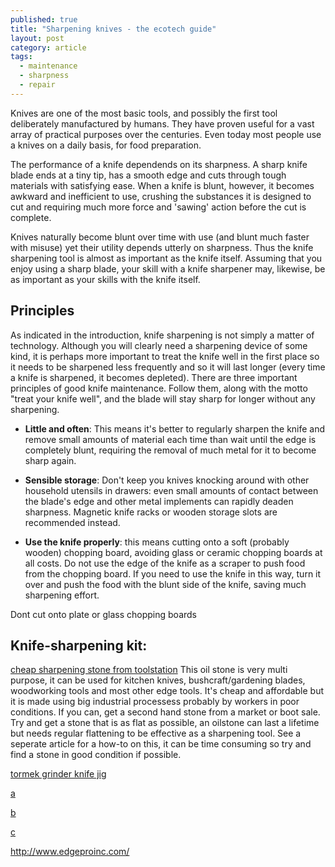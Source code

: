 ```yaml
---
published: true
title: "Sharpening knives - the ecotech guide"
layout: post
category: article
tags: 
  - maintenance
  - sharpness
  - repair
---
```


Knives are one of the most basic tools, and possibly the first tool deliberately manufactured by humans. They have proven useful for a vast array of practical purposes over the centuries. Even today most people use a knives on a daily basis, for food preparation. 

The performance of a knife dependends on its sharpness. A sharp knife blade ends at a tiny tip, has a smooth edge and cuts through tough materials with satisfying ease. When a knife is blunt, however, it becomes awkward and inefficient to use, crushing the substances it is designed to cut and requiring much more force and 'sawing' action before the cut is complete. 

Knives naturally become blunt over time with use (and blunt much faster with misuse) yet their utility depends utterly on sharpness. Thus the knife sharpening tool is almost as important as the knife itself. Assuming that you enjoy using a sharp blade, your skill with a knife sharpener may, likewise, be as important as your skills with the knife itself. 

## Principles

As indicated in the introduction, knife sharpening is not simply a matter of technology. Although you will clearly need a sharpening device of some kind, it is perhaps more important to treat the knife well in the first place so it needs to be sharpened less frequently and so it will last longer (every time a knife is sharpened, it becomes depleted). There are three important principles of good knife maintenance. Follow them, along with the motto "treat your knife well", and the blade will stay sharp for longer without any sharpening. 

 - **Little and often**: This means it's better to regularly sharpen the knife and remove small amounts of material each time than wait until the edge is completely blunt, requiring the removal of much metal for it to become sharp again. 
 
 - **Sensible storage**: Don't keep you knives knocking around with other household utensils in drawers: even small amounts of contact between the blade's edge and other metal implements can rapidly deaden sharpness. Magnetic knife racks or wooden storage slots are recommended instead. 

- **Use the knife properly**: this means cutting onto a soft (probably wooden) chopping board, avoiding glass or ceramic chopping boards at all costs. Do not use the edge of the knife as a scraper to push food from the chopping board. If you need to use the knife in this way, turn it over and push the food with the blunt side of the knife, saving much sharpening effort. 

Dont cut onto plate or glass chopping boards 

## Knife-sharpening kit:
[cheap sharpening stone from toolstation](http://www.toolstation.com/shop/Oilstone+&+Box/p35910)
This oil stone is very multi purpose, it can be used for kitchen knives, bushcraft/gardening blades, woodworking tools and most other edge tools. It's cheap and affordable but it is made using big industrial processess probably by workers in poor conditions. If you can, get a second hand stone from a market or boot sale. Try and get a stone that is as flat as possible, an oilstone can last a lifetime but needs regular flattening to be effective as a sharpening tool. See a seperate article for a how-to on this, it can be time consuming so try and find a stone in good condition if possible. 

[tormek grinder knife jig](http://www.tormek.com/en/jigs/svm140/index.php)

[a](http://www.amazon.co.uk/AnySharp-Global-Worlds-Sharpener-Classic/dp/B001DXVL6K/ref=sr_1_1?s=kitchen&ie=UTF8&qid=1391809752&sr=1-1&keywords=knife+sharpener)

[b](http://www.amazon.co.uk/Kitchen-Devils-Lifestyle-Rollsharp-Sharpener/dp/B002UL60TM/ref=sr_1_4?s=kitchen&ie=UTF8&qid=1391809752&sr=1-4&keywords=knife+sharpener)

[c](http://www.amazon.co.uk/Accusharp-Knife-Sharpener-Blue-White/dp/B00004VWKQ/ref=sr_1_2?s=kitchen&ie=UTF8&qid=1391809752&sr=1-2&keywords=knife+sharpener)



http://www.edgeproinc.com/
